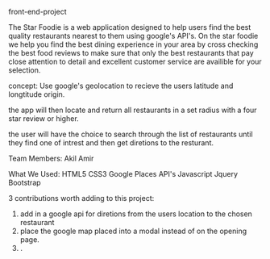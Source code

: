 front-end-project

The Star Foodie is a web application designed to help users find the best quality restaurants nearest to them using google's API's. On the star foodie we help you find the best dining experience in your area by cross checking the best food reviews to make sure that only the best restaurants that pay close attention to detail and excellent customer service are availible for your selection.

concept:
Use google's geolocation to recieve the users latitude and longtitude origin.

the app will then locate and return all restaurants in a set radius with a four star review or higher. 

the user will have the choice to search through the list of restaurants until they find one of intrest and then get diretions to the resturant.

Team Members:
Akil 
Amir

What We Used:
HTML5
CSS3
Google Places API's
Javascript
Jquery
Bootstrap


3 contributions worth adding to this project:
1. add in a google api for diretions from the users location to the chosen restaurant 
2. place the google map placed into a modal instead of on the opening page.
3. .